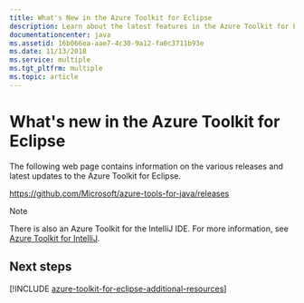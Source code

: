 ```yaml
---
title: What's New in the Azure Toolkit for Eclipse
description: Learn about the latest features in the Azure Toolkit for Eclipse.
documentationcenter: java
ms.assetid: 16b066ea-aae7-4c30-9a12-fa0c3711b93e
ms.date: 11/13/2018
ms.service: multiple
ms.tgt_pltfrm: multiple
ms.topic: article
---
```


# What's new in the Azure Toolkit for Eclipse

The following web page contains information on the various releases and latest updates to the Azure Toolkit for Eclipse.

<https://github.com/Microsoft/azure-tools-for-java/releases>

> [!NOTE] 
> There is also an Azure Toolkit for the IntelliJ IDE. For more information, see [Azure Toolkit for IntelliJ]. 
> 

<!--

### April 14, 2017
The Azure Toolkit for Eclipse - April 2017 release includes the following enhancements:

* **Improved Azure Sign In Experience**: The Azure Toolkit for Eclipse now supports two methods of logging into your Azure account: *Interactive* and *Automated*. For more information, see [Azure Sign In Instructions for the Azure Toolkit for Eclipse].
* **Publishing using Docker Containers**: You can now publish your web applications as Docker Containers using Azure Toolkit for Eclipse. For more information, see [How to publish a Web App as a Docker Container using the Azure Toolkit for Eclipse].
* **Storage Account Management**: The Azure Toolkit for Eclipse now supports managing your storage accounts from the Azure Explorer View. For more information, see [Managing Storage Accounts using the Azure Explorer for Eclipse].
* **Virtual Machine Management**: The Azure Toolkit for Eclipse now supports managing your virtual machines from the Azure Explorer View. For more information, see [Managing Virtual Machines using the Azure Explorer for Eclipse].
* **Removal of Remote Debugging Support**. Remote debugging of Java web apps on Azure App Service has been removed from the Azure Toolkit for Eclipse; this was necessary to resolve some problems which customers were experiencing when using the toolkit.

### August 26, 2016
The Azure Toolkit for Eclipse - August 2016 release includes the following enhancements:

* **Custom JDK Distributions**. The Azure Toolkit for Eclipse now supports specifying and deploying an arbitrary JDK version to your Azure WebApp container:
  * In addition to the JDKs provided by Azure, you can also choose from a wide selection of Zulu OpenJDK versions made available on Azure by Azul Systems.
  * You can also specify your own JDK distribution if you upload it as a ZIP file to your storage account.
* **Enhancements to the Azure Explorer view**:
  * Support for Virtual Machine management using Azure's new Resource Manager model: you can list, create and delete resource manager-based virtual machines without leaving the IDE.
  * Support for Storage Account blob management using Azure's Resource Manager, which complements the existing functionality for managing "classic" storage accounts.
* **Microsoft JDBC Driver 6.0 for SQL Server**. This update includes the latest JDBC driver for Microsoft SQL Server (v6.0), which is now included as a library that you can easily add to your Java projects, thereby replacing the older version.

### June 29, 2016
The Azure Toolkit for Eclipse - June 2016 release includes the following enhancements:

* **Java 8 Requirement**. The Azure Toolkit for Eclipse now requires Java 8, although this requirement is only for the toolkit - your applications can continue to use all versions of Java that are supported by Azure.
* **Support for the latest Java JDKs**. The latest versions of the Java JDKs are now supported by the Azure Toolkit for Eclipse.
* **Support for Azure SDK v2.9.1**. The latest version of the Azure SDK is now the minimum pre-requisite for the Azure Toolkit for Eclipse.
* **Integrated Samples**. The Azure Toolkit for Eclipse now features several sample applications to help developers get started.
* **HDInsight Tool Integration**. Azure's HDInsight Tools are now bundled with the Azure Toolkit for Eclipse. For more information, see [HDInsight Tools Plugin for Eclipse].
* **Remote Debugging of Java Web Apps**. The Azure Toolkit for Eclipse now supports remote debugging of Java web apps on Azure App Service.
* **Support for the Eclipse Luna release.** The new minimum required Eclipse IDE version is Luna.

### April 12, 2016
The Azure Toolkit for Eclipse - April 2016 release includes the following enhancements:

* **Support for Azure SDK v2.9.0**. The latest version of the Azure SDK is now the minimum pre-requisite for the Azure Toolkit for Eclipse.
* **Miscellaneous usability, responsiveness and performance improvements related to Azure Web App support**. A number of performance optimizations in how the Toolkit communicates with Azure result in a more responsive UI.
* **Ability to delete an existing Web Application container in Azure from within Eclipse**. The Azure Toolkit for Eclipse now allows you to delete an existing Azure Web container without leaving Eclipse.

### March 7, 2016
The Azure Toolkit for Eclipse - March 2016 release includes the following enhancements:

* **Support for quick deployment of lightweight Java applications**. The Azure Toolkit for Eclipse now supports the rapid deployment of lightweight Java applications into Azure Web App Containers, so deploying Java applications now takes seconds instead of minutes.
* **Support for Web App management using the Azure Explorer view**. The Azure Explorer view in the toolkit now supports for listing, starting and stopping Azure Web Apps.
* **Updated Tomcat, Jetty, and Zulu OpenJDK distributions**. The Azure Toolkit for Eclipse provides support for updated versions of Tomcat, Jetty and Zulu OpenJDK for Java deployments into Azure cloud services.

### January 4, 2016
The Azure Toolkit for Eclipse - January 2016 release includes the following enhancements:

* **Support for the Zulu OpenJDK updates**. For more information, see the [Azul Systems web page for the Zulu OpenJDK].
* **Updated Tomcat and Jetty distributions**. The Jetty and Tomcat distributions which are available on Microsoft Azure for use with the Azure Toolkit for Eclipse have been updated.
* **Feature Parity between Eclipse and IntelliJ Toolkits for Azure**. The Azure Toolkit for Eclipse and the [Azure Toolkit for IntelliJ] now support the same set of features.

### September 1, 2015
The Azure Toolkit for Eclipse - September 2015 release includes the following enhancements:

* **Support for the Zulu OpenJDK updates**. For more information, see the [Azul Systems web page for the Zulu OpenJDK].
* **Updated Tomcat and Jetty distributions**. The Jetty and Tomcat distributions which are available on Microsoft Azure for use with the Azure Toolkit for Eclipse have been updated. (These distributions allows developers to create quick development and test projects with the Azure Toolkit for Eclipse.
* **Support for automatically updated Tomcat and Jetty references**. In addition to the specific versions of Tomcat and Jetty which are available on Azure, developers can now reference a distribution referred to as the "Latest (auto-updated)", which will automatically update to the latest distribution of each major version of Jetty or Tomcat the next time your role instances are recycled. (Recycling occurs automatically, but developers can manually trigger a recycle through the Azure portal.) This new feature means that developers do not have to redeploy their application to be able to have their server software updated. (
* This functionality is currently intended only for development and test purposes or non-mission-critical applications, and is not recommended for production.)
* **Azure Explorer view for blobs, queues and tables in Azure storage**. This allows developers to perform a set of common tasks with their storage artifacts directly from the Eclipse IDE. For example: deleting, uploading or downloading blobs.

### August 1, 2015
The Azure Toolkit for Eclipse - August 2015 release includes the following enhancements:

* **Application Insights Instrumentation Key Management**. This update allows you to acquire, create and manage your Application Insights instrumentation keys directly from the Eclipse IDE.
* **Microsoft JDBC Driver 4.1 for SQL Server**. This update includes support for the latest JDBC driver for Microsoft SQL Server.
* **Version 2.7 of the Azure SDK**. This most recent update to the Azure SDK is the new pre-requisite for the Toolkit when installed on Windows. (Note this is not needed on non-Windows operating systems.)
* **Support for the Zulu OpenJDK v7 update**. For more information, see the [Azul Systems web page for the Zulu OpenJDK].

### May 1, 2015
The Azure Toolkit for Eclipse - May 2015 release includes the following enhancements:

* **Improved Server Selection UI**. This release simplifies the use of the toolkit on non-Windows operating systems.
* **Support for Maven Projects**. This release supports Maven Projects as applications, which the toolkit can deploy to Azure and configure Application Insights.
* **Version 2.6 of the Azure SDK**. This most recent update to the Azure SDK is the new pre-requisite for the Toolkit when installed on Windows. (Note this is not needed on non-Windows operating systems.)
* **Deployment Upgrade Instead of Republish**. If you are republishing a deployment project when the previous version is already live, the toolkit now uses Azure's deployment upgrade functionality instead of shutting down the previous deployment and republishing from scratch as it did in the past. This enables your cloud service to run without interruption whenever possible, helping achieve high availability even during an update, and speeds up the re-publishing process.
* **Support for the latest Zulu OpenJDK v8 - update 40**. For more information, see the [Azul Systems web page for the Zulu OpenJDK].

### March 9, 2015
The Azure Toolkit for Eclipse - March 2015 release includes the following enhancements:

* **Support for Mac, Ubuntu and additional Linux flavors**. This release of the Azure Toolkit for Eclipse adds support for Mac OS and several Unix platforms, so developers can install the toolkit to create, configure and publish Java projects to Azure Cloud Services (PaaS) from Eclipse running on operating systems other than Windows.

> [!NOTE]
> This capability is in preview, and it is not recommended for use in production environments. There is no customer support Service Level Agreement (SLA), but all feedback is appreciated and encouraged.
> 
> 

* **New Application Insights plugin**. Developers are now able to configure automatic server telemetry using Application Insights on Azure.
* **Ant-based command line deployment automation**. This feature enables developers to automate the publishing for newer versions of their deployments using Ant outside of Eclipse. A pre-generated script is automatically configured for a project after the first time it is deployed from Eclipse, and subsequent deployments can use the script to fully automate deployments via the command line only.
* **Tomcat and Jetty availability on Azure for simpler, faster deployment**. Developers can now reference various Tomcat and Jetty versions that are available on Azure directly instead of having to upload a Java server to their accounts (or via the Toolkit), so there is no need to upload a Java server for quick, getting-started scenarios.
* **Shortcut method for publishing Java web apps to Azure cloud services**. To reduce the learning curve for simple development and test scenarios, developers can now publish Java applications more directly to Azure. Instead of having to go through the process of creating and configuring an Azure deployment project, applications will be deployed with a default instance of Tomcat v8 and Zulu JVM (OpenJDK).

### January 30, 2015
The Azure Toolkit for Eclipse - January 2015 release includes the following enhancements:

* **Support for IBM® WebSphere® Application Server Liberty Core**. This release adds the IBM WebSphere Application Server Liberty Core to the list of supported application servers from which the toolkit is able to deploy to Azure. This latest addition expands the current list of application servers that are supported &quot;out-of-the-box&quot; by the Toolkit, which already included various versions of Tomcat, Jetty, JBoss and GlassFish.
* **Inclusion of Application Insights SDK**. This newly-released client API library (v0.9.0) is now part of the Package for Azure Libraries for Java.
* **Updated Package for Azure Libraries for Java**. This update includes Azure Libraries for Java v0.7.0 and Storage Client API v2.0.0, as well as the newly-released Application Insights SDK v0.9.0.

### November 12, 2014
The Azure Toolkit for Eclipse - November 2014 release includes the following enhancements:

* **Support for Azure SDK 2.5**. This most recent update to the Azure SDK is the new pre-requisite for the Toolkit.
* **Support for updated version of the Zulu OpenJDK v1.8, v1.7 and v1.6 packages**. For more information, see the [Azul Systems web page for the Zulu OpenJDK].
* **Support for the new Standard D sizes for cloud services**, which offer increased performance and additional memory resources. For more information, see [Virtual Machine and Cloud Service Sizes for Azure].

### October 17, 2014
The Azure Toolkit for Eclipse - October 2014 release includes the following enhancements:

* **Performance improvements in the Publish to Cloud scenarios**. Loading of subscription information is much faster when users have multiple subscriptions and storage accounts.
* **Support for updated version of the Zulu OpenJDK v1.8 package**. For more information, see the [Azul Systems web page for the Zulu OpenJDK].
* **Support for deprecating older versions of 3rd party JDKs**. Deprecated JDK packages will no longer show up in the dropdown menu for new deployment projects. Existing projects referencing deprecated JDK packages will continue being able to do so for the time being, but it is recommended to upgrade such projects to rely on the latest.
* **Updated version of the Package for Azure Libraries for Java client API library**. For more information, see the [Microsoft Azure Client API].
* **Bug Fixes.** This release contains a number of miscellaneous bug fixes which were based on user reports and testing.

### August 5, 2014
The Azure Toolkit for Eclipse - August 2014 release includes the following enhancements

* **Support for Azure SDK 2.4.** Older versions of the Eclipse Toolkit will not work with this newly released SDK.
* **Updated versions of the Zulu OpenJDK v1.6, 1.7 and v1.8 packages.** For more information, see the [Azul Systems web page for the Zulu OpenJDK].
* **Updated version of the Package for Azure Libraries for Java client API library.** For more information, see the [Microsoft Azure Client API].
* **Support for Latest Publish Settings File Format.** Support was added for version 2.0 of the Publish Settings file format.
* **Architectural changes behind the Publish to Cloud feature.** The Toolkit is now using the newly released Microsoft Azure Client API for Java for its publish-to-cloud support.
* **Bug Fixes.** This release contains a number of user-requested bug fixes.

### June 12, 2014
The Azure Toolkit for Eclipse - June 2014 release is a minor servicing update which provides the following enhancements:

* **Support for the Zulu OpenJDK package v1.8.** For more information, see the [Azul Systems web page for the Zulu OpenJDK].
* **Updated versions of the Zulu OpenJDK v1.6 and 1.7 packages.** For more information, see the [Azul Systems web page for the Zulu OpenJDK].
* **Updated version of the Package for Azure Libraries for Java client API library.** For more information, see the [Microsoft Azure Client API].
* **Bug Fixes.** This release contains a number of user-requested bug fixes.

### April 4, 2014
The Azure Plugin for Eclipse - April 2014 release has released. This is an update accompanying the release of the Azure SDK 2.3, which is a pre-requisite and will be downloaded automatically when you install the plugin. This update includes new features, bug fixes, and some feedback-driven usability enhancements since the February 2014 Preview:

* **Support for the Azure SDK 2.3 release.** The Azure Plugin for Eclipse - April 2014 release requires Azure SDK 2.3. When using the new plugin, if you do not already have Azure SDK 2.3, you will be prompted to allow its installation. Do not use Azure SDK 2.3 with earlier versions of the plugin.
* **Upgrading of applications without complete package deployment.** When deploying Java applications that are part of your project, the plugin now automatically uploads them into your selected storage account so that you can update it and recycle the role instances to deploy the latest application bits without having to rebuild and redeploy the entire package.
* **Tomcat 8 now is a recognized application server.** If you select a Tomcat 8 installation directory on your machine in the **Server** tab of the **Azure Deployment Project** dialog, the plugin will now automatically detect it and be able to deploy Tomcat 8 in an automated fashion, similar to the older versions of Tomcat already in the list.
* **Azul Zulu OpenJDK package updates: v1.7 update 51 and v1.6 update 47.** Effective with this release, Azul System's Zulu Open JDK v7 package update 51 is available. Also, Zulu Open JDK v6 packages start being available, beginning with update 47. These updates are in addition to the previously available Zulu Open JDK v7 package update 45, update 40 and update 25.
* **Support for A8 and A9 Microsoft Azure Virtual Machine size.** You can now deploy a cloud service to the high memory A8 and A9 Virtual Machine sizes. For more information about these VM sizes, see [Virtual Machine and Cloud Service Sizes for Azure].
* **Automatic redirection from HTTP to HTTPS for SSL-enabled roles.** When your cloud service contains only HTTPS role(s), if the user request specifies HTTP, it will automatically redirect to HTTPS. There is no need to create a separate role to handle the HTTP requests.
* **Express Emulator used for local emulation.** The Azure Express Emulator is now used as the emulator when debugging your applications locally.
* **Azure has been rebranded as Microsoft Azure.** UI screens now reflect that Azure has been rebranded and no longer called Azure.

### February 6, 2014
The Azure Plugin for Eclipse - February 2014 Preview has released. This update includes new features, bug fixes, and some feedback-driven usability enhancements since the October 2013 Preview:

* **Support for SSL offloading.** Secure Sockets Layer (SSL) offloading has been added as a feature, allowing you to easily enable Hypertext Transfer Protocol Secure (HTTPS) support in your Java deployment on Azure, without requiring you to configure SSL in your Java application server. This is particularly relevant in Session Affinity and/or authenticated communication scenarios. For example, when using the Access Control Service (ACS) Filter, which is already supported by the toolkit. For more information, see [SSL Offloading] and [How to Use SSL Offloading].
* **GlassFish 4 now is a recognized application server.** If you select a GlassFish 4 installation directory on your machine in the **Server** tab of the **Azure Deployment Project** dialog, the plugin will now automatically detect it and be able to deploy GlassFish OSE 4 in an automated fashion, similar to the GlassFish OSE 3 version already in the list.
* **Azul Zulu OpenJDK package update 45.** Effective with this release, Azul System's Zulu (Open JDK v7 package) update 45 is now available; this is in addition to the previously available update 40 and update 25.
* **Support for 'auto' for private endpoint ports.** You can set a private port to automatic for input endpoints and internal endpoints to let Azure assign a port to that endpoint automatically. Previously you could only assign a specific port number.
* **Support for customizing the certificate name (CN) in the self-signed certificate creation UI.** Previously, the same hard-coded name was used for all new certificates; now you can specify your own certificate name to help distinguish among multiple certificates in the Azure portal used for different purposes.
* **Azure toolbar:** The Azure toolbar has an updated with the following changes: 
  * ![][ic710876] This icon was added for the **New Azure Deployment Project**.
  * ![][ic710877] This icon was added as a shortcut to the self-signed certificate creation dialog.
* **Support for A5 Azure Virtual Machine size.** You can now deploy a cloud service to the high memory A5 Virtual Machine size. For more information about this VM size, see [Virtual Machine and Cloud Service Sizes for Azure].
* **Support for Microsoft Windows Server 2012 R2.** You can now select Windows Server 2012 R2 as the cloud operating system.

### October 22, 2013
The Azure Plugin for Eclipse - October 2013 Preview has released. This update includes new features, bug fixes, and some feedback-driven usability enhancements since the September 2013 Preview:

* **Support for the Azure SDK 2.2 release.** The Azure Plugin for Eclipse - October 2013 Preview supports Azure SDK 2.2. The plugin will still work with Azure SDK 2.1, and will automatically install Azure SDK 2.2 if you do not already have at least Azure SDK 2.1 installed.
* **Azul Zulu OpenJDK package update 40.** As announced for the September 2013 Preview, the plugin now enables using a third party-provided JDK directly on Azure, without requiring you to upload your own JDK. In the October 2013 release, Azul System's Zulu (Open JDK v7 package) update 40 is now available; this is in addition to the originally published update 25.
* **Cloud deployment link in the Activity Log.** Within the Azure Activity Log, when your deployment has a status of **Published**, you can click **Published** since it is now a link to your deployment; your deployment will then be opened in your browser. (The status of **Published** was previously labeled **Running**.)
* **Target OS selection available at publish time.** The **Publish to Azure** dialog contains a new field, **Target OS**, which provides a more discoverable way for you to set your target operating system.
* **Auto-overwrite previous deployment.** The **Publish to Azure** dialog contains a new checkbox, **Overwrite previous deployment**. If this option is checked, when your new deployment is published it will automatically overwrite the previous deployment; you would not experience &quot;409 conflict&quot; issues when publishing to the same location without first unpublishing the previous deployment.
* **Jetty 9 now is a recognized application server.** If you select a Jetty 9 installation directory on your machine in the **Server** tab of the **Azure Deployment Project** dialog, the plugin will now automatically detect it and be able to deploy Jetty 9 in an automated fashion, similar to the older versions of Jetty already in the list.
* **Add a role from the Project context menu.** The **Azure** project context menu now contains a new menu item, **Add Role**, which provides a quicker and more discoverable way for you to add a new role to your Azure project.
* **An update to the Package for the Azure Libraries for Java library.** This is based on version 0.4.6 of the [Microsoft Azure Client API].

### September 25, 2013
The Azure Plugin for Eclipse - September 2013 Preview has released. This update includes new features, bug fixes, and some feedback-driven usability enhancements since the August 2013 Preview:

* **Ability to deploy the Azul Zulu OpenJDK package available on Azure.** A new option has been added when specifying the JDK to use with your Azure deployment. Using this option, you can deploy a third party JDK package directly on the Azure cloud, without having to upload your own. Azul Systems is providing the first such package called Zulu, based on the OpenJDK, which can now be deployed using this option.
* **An update to the Package for the Azure Libraries for Java library.** This is based on version 0.4.5 of the [Microsoft Azure Client API].

### August 1, 2013
The Azure Plugin for Eclipse - August 2013 Preview has released. This is an update accompanying the release of the Azure SDK 2.1, which is a pre-requisite and will be downloaded automatically when you install the plugin. This update includes new features, bug fixes, and some feedback-driven usability enhancements since the July 2013 Preview:

* **Removal of options to include the local JDK and local application server as part of the deployment package.** Downloading the JDK and application server from cloud storage during the deployment is preferable to embedding these components in the package, since downloading the items results in smaller deployment package size, faster deployment times, and easier maintenance. As a result, the options to include the JDK and application server in the deployment package have been removed. Existing projects that were configured to include the local JDK and local application server as part of the deployment package will automatically be converted to auto-upload the JDK and application server to cloud storage.
* **Support for the Azure SDK 2.1 release.** The Azure Plugin for Eclipse - August 2013 Preview requires Azure SDK 2.1. Do not use the August 2013 preview with earlier versions of the Azure SDK, and do not use Azure SDK 2.1 with earlier versions of the Azure Plugin for Eclipse.
* **Support for the Eclipse Kepler release.** Related to this, the new minimum required Eclipse IDE version is Indigo. The Azure Plugin for Eclipse is no longer officially tested on Helios.

### July 3, 2013
The Azure Plugin for Eclipse - July 2013 Preview has released. This update includes new features, bug fixes, and some feedback-driven usability enhancements since the May 2013 Preview:

* **Ability to create a new storage account.** A **New** button has been added to the **Add Storage Account** dialog. This allows you to create a storage account within the Eclipse plugin, without requiring you to log in to the Azure Management Portal. (You must already have an Azure subscription to use this feature.) For more information about creating a new storage account, see [To create a new storage account].
* **New &quot;(auto)&quot; option for storage account used for automatic deployment of JDK and server, and for caching.** When using the **Automatically upload** option for the JDK and application server, you can now specify **(auto)** for the URL and storage account to use when uploading the JDK and application server, or when using Azure Caching. Then, these features will automatically use the same storage account as the one that you select in the **Publish to Azure** dialog. The [Creating a Hello World Application for Azure in Eclipse] tutorial has been updated to use the new **(auto)** option.
* **Ability to set your Azure service endpoints.** Specify the service endpoints that determine whether your application is deployed to and managed by the global Azure platform, Azure operated by 21Vianet in China, or a private Azure platform. For more information, see [Azure Service Endpoints].
* **Large deployments can specify a local storage resource.** In the event that your deployment is too large to be contained in the default approot folder, you can now specify a local storage resource as the deployment destination for your JDK and application server. For more information, see [Deploying Large Deployments].
* **Support for A6 and A7 Azure Virtual Machine sizes.** You can now deploy a cloud service to the high memory A6 and A7 Virtual Machine sizes. For more information about these sizes, see [Virtual Machine and Cloud Service Sizes for Azure].
* **An update to the Package for the Azure Libraries for Java library.** This is based on version 0.4.4 of the [Microsoft Azure Client API].

### May 1, 2013
The Azure Plugin for Eclipse - May 2013 Preview has released. This is a major update accompanying the release of the Azure SDK 2.0, which is a pre-requisite and will be downloaded automatically when you install the plugin. This release includes new features, bug fixes, and some feedback-driven usability enhancements since the February 2013 Preview:

* **Automatic upload of the JDK and application server to, and deployment from, Azure storage.** A new option which automatically uploads the selected JDK and application server, when needed, to a specified Azure storage account and deploys these components from there, instead of embedding in the deployment package or having the user upload then manually. This commonly requested feature can greatly enhance the ease of deploying the JDK and server components, especially for novice users. For a walk-through that uses these options, see [Creating a Hello World Application for Azure in Eclipse].
* **Centralized storage account tracking and ability to reference storage accounts more easily (via a dropdown control).** This applies to multiple features that rely on storage, such as JDK and server component deployment, and caching. For more information, see [Azure Storage Account List].
* **Simplified Remote Access setup in the Publish to Cloud wizard.** All you need to do is type in a user name and password to enable remote access, or leave it blank to keep remote access disabled.
* **An update to the Package for the Azure Libraries for Java library.** This is based on version 0.4.2 of the [Microsoft Azure Client API].
* **Support for sticky sessions on Windows Server 2012.** Previously, sticky sessions worked only on Windows Server 2008 R2, now both cloud operating system targets support session affinity.
* **Package upload performance improvements.** Even when the JDK and application server are embedded in the deployment package, the upload portion of the deployment process can be approximately twice as fast as compared to previous versions.

### February 8, 2013
The Azure Plugin for Eclipse - February 2013 Preview has released. This is a minor update which includes bug fixes, feedback-driven usability enhancements and some new features since the November 2012 Preview:

* Support for deploying JDKs, application servers, and arbitrary other components from public or private Azure blob storage downloads instead of including them in the deployment package when deploying to the cloud.
* Ability to change the order in which user-defined components of a role are processed, through the addition of **Move Up** and **Move Down** buttons in the **Components** section of the **Azure Role Properties**.
* An update to the **Package for the Azure Libraries for Java** library, based on version 0.4.0 of the [Microsoft Azure Client API].

### November 5, 2012
The Azure Plugin for Eclipse - November 2012 Preview has released. This is a major update which includes a number of new features, as well as additional bug fixes and feedback-driven usability enhancements since the September 2012 Preview:

* Support for Microsoft Windows Server 2012 as the cloud operating system.
* Support for Azure co-located caching support for memcached clients.
* Inclusion of the Apache Qpid JMS client libraries for taking advantage of Azure AMQP-based messaging.
* An improved **New Project** wizard, with a new page at the end that provides users with the ability to quickly enable several common key features in their project: sticky sessions, caching and remote debugging.
* Automatic reduction of role instances to 1 when running in the compute emulator, to avoid port binding conflicts between server instances.

### September 28, 2012
The Azure Plugin for Eclipse - September 2012 Preview has released. This service update includes a number of additional bug fixes since the August 2012 Preview, as well as some feedback-driven usability enhancements in existing features:

* Support for Microsoft Windows 8 and Microsoft Windows Server 2012 as the development operating system, resolving issues that previously prevented the plugin from working properly on those operating systems.
* Improved support for specifying endpoint port ranges.
* Bug fixes related to file paths containing spaces.
* Role context menu improvements for faster access to role-specific configuration settings.
* Minor refinements in the **Publish to cloud** wizard and a number of additional bug fixes.

### August 28, 2012
The Azure Plugin for Eclipse - August 2012 Preview has released. This service update includes additional bug fixes since the July 2012 Preview, as well as several feedback-driven usability enhancements for existing features:

* Within the Azure Access Control Services Filter dialog:
  * **Option to embed the signing certificate** in your application's WAR file, to simplify cloud deployment.
  * **Option to create a self-signed certificate** within the ACS filter UI. For additional information about the Azure Access Control Services Filter, see [How to Authenticate Web Users with Azure Access Control Service Using Eclipse].
* Within the Azure Deployment Project wizard (also applies to the role's Server Configuration property page):
  * **Automatic discovery of the JDK location** on your computer (which you can override if desired).
  * **Automatic detection of the server type** when you select the application server installation directory.

### July 15, 2012
The Azure Plugin for Eclipse - July 2012 Preview, which addresses a number of the highest priority bugs found and/or reported by users after the June 2012 release, has released. This is a service update only, no new features are contained.

### June 7, 2012
Azure Plugin for Eclipse - June 2012 CTP has released. New features include:

* **New Azure Deployment Project wizard:** Enables you to select your JDK, Java application server, and Java applications directly in the improved wizard UI. Included in the list of out-of-the-box server configurations to choose from are Tomcat 6, Tomcat 7, GlassFish OSE 3, Jetty 7, Jetty 8, JBoss 6, and JBoss 7 (stand-alone). Additionally, you can customize the list of server configurations. This UI improvement is an alternative to dragging and dropping compressed files and copying over startup scripts, which was previously the main approach. That method still works fine, but will likely be used only for more advanced scenarios.
* **Server Configuration role property page:** Enables you to easily switch the JDKs, Java application servers and applications associated with your deployment after you have created the project. For more information, see [Server configuration properties].
* **&quot;Publish to cloud&quot; wizard:** Provides an easy way to deploy your project to Azure directly from Eclipse, automating the previously manual heavy-lifting of fetching credentials, signing in to the Azure Management Portal, uploading a package, etc. For an example of how to directly deploy your project to Azure, see [Creating a Hello World Application for Azure in Eclipse].
* **Azure toolbar:** An Azure toolbar is now available in Eclipse which contains buttons that invoke the following features:
  * ![][ic710879] **Run in Azure Emulator**: Runs your project in the emulator.
  * ![][ic710880] **Reset Azure Emulator**: Resets the emulator.
  * ![][ic710881] **Build Cloud Package for Azure**: Compiles your package for deployment.
  * ![][ic710876] **New Azure Deployment Project**: Creates a new Azure deployment project.
  * ![][ic710882] **Publish to Azure Cloud**: Publishes your project to Azure.
  * ![][ic710883] **Unpublish**: Deletes your deployment.
  * Many of these Azure toolbar buttons are used in [Creating a Hello World Application for Azure in Eclipse].
* **Azure Libraries for Java:** Now available as part of the single Package for Azure Libraries for Java library in Eclipse, accompanying the plugin installation and containing all of the necessary dependencies as well. Just add one reference to the library in your Java project and you don't need to download anything separately. For more information, see [Installing the Azure Toolkit for Eclipse].
* **Microsoft JDBC Driver 4.0 for SQL Server available during plugin installation:** During installation of the new plugin, the newest version of the Microsoft JDBC Driver for SQL Server can be installed.
* **Azure Access Control Service Filter available during plugin installation:** This new component, included as an Eclipse library in the toolkit, enables your Java web application to seamlessly take advantage of Azure Access Control Service (ACS) authentication using various identity providers, such as Google, Live.com, and Yahoo!. You won't need to write authentication logic yourself, just configure a few options and let the filter do the heavy lifting of enabling users to sign in using ACS. You can just focus on writing the code that gives users access to resources based on their identity, as returned to your application by the filter inside the Request object. For a tutorial on using the ACS filter, see [How to Authenticate Web Users with Azure Access Control Service Using Eclipse].
* **Automatic detection of the Azure SDK 1.7 prerequisite:** When you create a new Azure Deployment Project, Azure SDK 1.7 will be automatically downloaded if it is not already installed.
* **Instance endpoints:** Allows direct port endpoint access for communication with load balanced role instances. Instance endpoints can be added through the endpoints UI, available through the [Endpoints properties] page. This helps enable remote debugging and JMX diagnostics for specific compute instances running in the cloud in scenarios with multi -instance deployments. 
* **Components UI:** Makes it easier for advanced users to set up project dependencies between individual Azure roles in the project and other external resources such as Java application projects; also makes it easy to describe their deployment logic. For more information, see [Components properties].
* **Automatic upgrade of previous versions of projects:** When you open a workspace that has Azure project created with a previous version of the plugin, the old projects will be shown in Eclipse as closed, because previous versions of projects are not compatible with the new release. If you attempt to open one of these old projects, an upgrade wizard will start. If you agree to the upgrade, a new project, with **_Upgraded** appended to the name, will be created and automatically updated to work with the new release. You can rename the new project as needed. As part of the upgrade, your original project will not be modified (and will remain closed).

### December 10, 2011
Azure Plugin for Eclipse - December 2011 CTP has released. New features include:

* **Session affinity (&quot;sticky sessions&quot;) support:** Helping enable stateful, clustered Java applications with just a single checkbox. For more information, see [Session Affinity].
* **Pre-made startup script samples:** For the most popular Java servers (Tomcat, Jetty, JBoss, GlassFish), that you can just copy/paste from your project's samples directory into your startup script.
* **Emulator startup output in real time:** You can now watch the execution of all the steps from your startup script in a dedicated console window, showing you the progress and failures in your script as it is executed by Azure.
* **Automatic, light-weight java.exe monitoring:** That will force a role recycle when java.exe stops running, using a lightweight, pre-made script automatically included in your deployment.
* **Remote Java app debugging configuration UI:** Allows you to easily enable Eclipse's remote debugger to access your Java app running in the Emulator or the Azure cloud, so you can step through and debug your Java code in real time. For more information, see [Debugging Azure Applications in Eclipse].
* **Local storage resource configuration UI:** So you no longer have to configure local resources by manipulating the XML directly. This feature also enables you to access to the effective file path of your local resource after it's deployed via an environment variable you can reference directly from your startup script. For more information, see [Local storage properties].
* **Environment variable configuration UI:** So you no longer have to set environment variables via manual editing of the configuration XML. For more information, see [Environment variables properties].
* **JDBC driver for SQL Azure:** Gets installed via the plugin as a seamlessly integrated Eclipse library, enabling easier programming against SQL Azure. 
* **Quick context-menu access to role configuration UI**: Just right-click on the role folder, and click **Properties**.
* **Custom Azure project and role folder icons:** For better visibility and easier navigation within your workspace and project.

-->

## Next steps

[!INCLUDE [azure-toolkit-for-eclipse-additional-resources](../includes/azure-toolkit-for-eclipse-additional-resources.md)]

<!-- URL List -->

[Azure Toolkit for IntelliJ]: ../intellij/azure-toolkit-for-intellij.md
[Installing the Azure Toolkit for Eclipse]: azure-toolkit-for-eclipse-installation.md

[Azure Sign In Instructions for the Azure Toolkit for Eclipse]: azure-toolkit-for-eclipse-sign-in-instructions.md
[How to publish a Web App as a Docker Container using the Azure Toolkit for Eclipse]: ./azure-toolkit-for-eclipse-publish-as-docker-container.md
[Managing Storage Accounts using the Azure Explorer for Eclipse]: ./azure-toolkit-for-eclipse-managing-storage-accounts-using-azure-explorer.md
[Managing Virtual Machines using the Azure Explorer for Eclipse]: ./azure-toolkit-for-eclipse-managing-virtual-machines-using-azure-explorer.md

<!-- URL List -->

[Azure for Java Developers]: https://docs.microsoft.com/azure/java
[Azul Systems web page for the Zulu OpenJDK]: http://go.microsoft.com/fwlink/?LinkId=402457
[Azure Service Endpoints]: http://go.microsoft.com/fwlink/?LinkID=699526
[Azure Storage Account List]: http://go.microsoft.com/fwlink/?LinkID=699528
[Components properties]: http://go.microsoft.com/fwlink/?LinkID=699525#components_properties
[Creating a Hello World Application for Azure in Eclipse]: http://go.microsoft.com/fwlink/?LinkID=699533
[Debugging Azure Applications in Eclipse]: http://go.microsoft.com/fwlink/?LinkID=699535
[Deploying Large Deployments]: http://go.microsoft.com/fwlink/?LinkID=699536
[Endpoints properties]: http://go.microsoft.com/fwlink/?LinkID=699525#endpoints_properties
[Environment variables properties]: http://go.microsoft.com/fwlink/?LinkID=699525#environment_variables_properties
[HDInsight Tools Plugin for Eclipse]: /azure/hdinsight/hdinsight-apache-spark-eclipse-tool-plugin
[How to Authenticate Web Users with Azure Access Control Service Using Eclipse]: http://go.microsoft.com/fwlink/?LinkID=264703
[How to Use SSL Offloading]: http://go.microsoft.com/fwlink/?LinkID=699545
[Local storage properties]: http://go.microsoft.com/fwlink/?LinkID=699525#local_storage_properties
[Microsoft Azure Client API]: http://go.microsoft.com/fwlink/?LinkId=280397
[Server configuration properties]: http://go.microsoft.com/fwlink/?LinkID=699525#server_configuration_properties
[Session Affinity]: http://go.microsoft.com/fwlink/?LinkID=699548
[SSL Offloading]: http://go.microsoft.com/fwlink/?LinkID=699549
[To create a new storage account]: http://go.microsoft.com/fwlink/?LinkID=699528#create_new
[Virtual Machine and Cloud Service Sizes for Azure]: http://go.microsoft.com/fwlink/?LinkId=466520

<!-- IMG List -->

[ic710876]: media/azure-toolkit-for-eclipse-whats-new/ic710876.png
[ic710877]: media/azure-toolkit-for-eclipse-whats-new/ic710877.png
[ic710879]: media/azure-toolkit-for-eclipse-whats-new/ic710879.png
[ic710880]: media/azure-toolkit-for-eclipse-whats-new/ic710880.png
[ic710881]: media/azure-toolkit-for-eclipse-whats-new/ic710881.png
[ic710876]: media/azure-toolkit-for-eclipse-whats-new/ic710876.png
[ic710882]: media/azure-toolkit-for-eclipse-whats-new/ic710882.png
[ic710883]: media/azure-toolkit-for-eclipse-whats-new/ic710883.png

<!-- Legacy MSDN URL = https://msdn.microsoft.com/library/azure/hh694270.aspx -->
